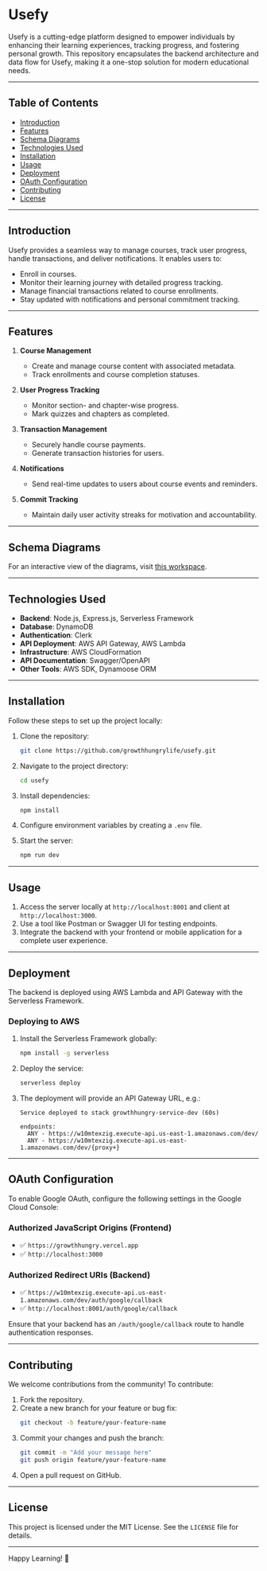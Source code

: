# Usefy

Usefy is a cutting-edge platform designed to empower individuals by enhancing their learning experiences, tracking progress, and fostering personal growth. This repository encapsulates the backend architecture and data flow for Usefy, making it a one-stop solution for modern educational needs.

---

## Table of Contents

- [Introduction](#introduction)
- [Features](#features)
- [Schema Diagrams](#schema-diagrams)
- [Technologies Used](#technologies-used)
- [Installation](#installation)
- [Usage](#usage)
- [Deployment](#deployment)
- [OAuth Configuration](#oauth-configuration)
- [Contributing](#contributing)
- [License](#license)

---

## Introduction

Usefy provides a seamless way to manage courses, track user progress, handle transactions, and deliver notifications. It enables users to:
- Enroll in courses.
- Monitor their learning journey with detailed progress tracking.
- Manage financial transactions related to course enrollments.
- Stay updated with notifications and personal commitment tracking.

---

## Features

1. **Course Management**
   - Create and manage course content with associated metadata.
   - Track enrollments and course completion statuses.

2. **User Progress Tracking**
   - Monitor section- and chapter-wise progress.
   - Mark quizzes and chapters as completed.

3. **Transaction Management**
   - Securely handle course payments.
   - Generate transaction histories for users.

4. **Notifications**
   - Send real-time updates to users about course events and reminders.

5. **Commit Tracking**
   - Maintain daily user activity streaks for motivation and accountability.

---

## Schema Diagrams  

For an interactive view of the diagrams, visit [this workspace](https://app.eraser.io/workspace/cdYkToriyno1VkoxYAop?origin=share).  

---

## Technologies Used

- **Backend**: Node.js, Express.js, Serverless Framework
- **Database**: DynamoDB
- **Authentication**: Clerk
- **API Deployment**: AWS API Gateway, AWS Lambda
- **Infrastructure**: AWS CloudFormation
- **API Documentation**: Swagger/OpenAPI
- **Other Tools**: AWS SDK, Dynamoose ORM

---

## Installation

Follow these steps to set up the project locally:

1. Clone the repository:
   ```bash
   git clone https://github.com/growthhungrylife/usefy.git
   ```

2. Navigate to the project directory:
   ```bash
   cd usefy
   ```

3. Install dependencies:
   ```bash
   npm install
   ```

4. Configure environment variables by creating a `.env` file.

5. Start the server:
   ```bash
   npm run dev
   ```

---

## Usage

1. Access the server locally at `http://localhost:8001` and client at `http://localhost:3000`.
2. Use a tool like Postman or Swagger UI for testing endpoints.
3. Integrate the backend with your frontend or mobile application for a complete user experience.

---

## Deployment

The backend is deployed using AWS Lambda and API Gateway with the Serverless Framework.

### Deploying to AWS
1. Install the Serverless Framework globally:
   ```bash
   npm install -g serverless
   ```
2. Deploy the service:
   ```bash
   serverless deploy
   ```
3. The deployment will provide an API Gateway URL, e.g.:
   ```
   Service deployed to stack growthhungry-service-dev (60s)
   
   endpoints:
     ANY - https://w10mtexzig.execute-api.us-east-1.amazonaws.com/dev/
     ANY - https://w10mtexzig.execute-api.us-east-1.amazonaws.com/dev/{proxy+}
   ```

---

## OAuth Configuration

To enable Google OAuth, configure the following settings in the Google Cloud Console:

### **Authorized JavaScript Origins (Frontend)**
- ✅ `https://growthhungry.vercel.app`
- ✅ `http://localhost:3000`

### **Authorized Redirect URIs (Backend)**
- ✅ `https://w10mtexzig.execute-api.us-east-1.amazonaws.com/dev/auth/google/callback`
- ✅ `http://localhost:8001/auth/google/callback`

Ensure that your backend has an `/auth/google/callback` route to handle authentication responses.

---

## Contributing

We welcome contributions from the community! To contribute:

1. Fork the repository.
2. Create a new branch for your feature or bug fix:
   ```bash
   git checkout -b feature/your-feature-name
   ```
3. Commit your changes and push the branch:
   ```bash
   git commit -m "Add your message here"
   git push origin feature/your-feature-name
   ```
4. Open a pull request on GitHub.

---

## License

This project is licensed under the MIT License. See the `LICENSE` file for details.

---

Happy Learning! 🚀

